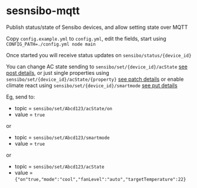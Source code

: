# sesnsibo-mqtt

Publish status/state of Sensibo devices, and allow setting state over MQTT

Copy `config.example.yml` to `config.yml`, edit the fields, start using `CONFIG_PATH=./config.yml node main`

Once started you will receive status updates on `sensibo/status/{device_id}`

You can change AC state sending to `sensibo/set/{device_id}/acState` [see post details](https://sensibo.github.io/#/paths/~1pods~1{device_id}~1acStates/post), or just single properties using `sensibo/set/{device_id}/acState/{property}` [see patch details](https://sensibo.github.io/#/paths/~1pods~1{device_id}~1acStates~1{property}/patch) or enable climate react using `sensibo/set/{device_id}/smartmode`
[see put details](https://sensibo.github.io/#/paths/~1pods~1{device_id}~1smartmode/put)

Eg, send to:

- topic = `sensibo/set/Abcd123/acState/on`
- value = `true`

or

- topic = `sensibo/set/Abcd123/smartmode`
- value = `true`

or

- topic = `sensibo/set/Abcd123/acState`
- value = `{"on"true,"mode":"cool","fanLevel":"auto","targetTemperature":22}`
